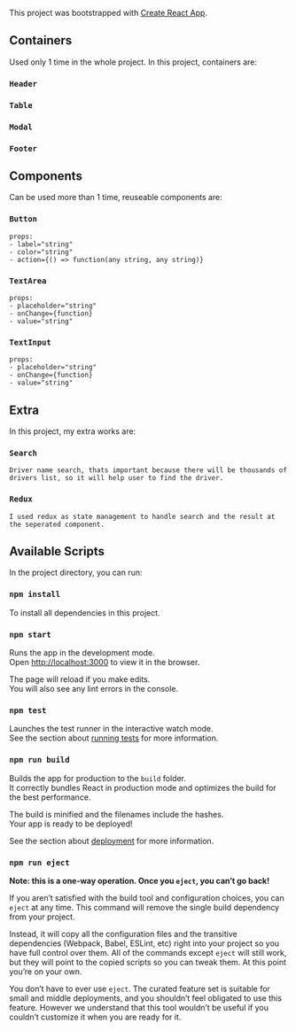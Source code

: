 This project was bootstrapped with [Create React App](https://github.com/facebook/create-react-app).

## Containers

Used only 1 time in the whole project. In this project, containers are:

### `Header`

### `Table`

### `Modal`

### `Footer`


## Components

Can be used more than 1 time, reuseable components are:

### `Button`
    props:
    - label="string"
    - color="string" 
    - action={() => function(any string, any string)}

### `TextArea`
    props:
    - placeholder="string"
    - onChange={function} 
    - value="string"

### `TextInput`
    props:
    - placeholder="string"
    - onChange={function} 
    - value="string"

## Extra

In this project, my extra works are:

### `Search`
    Driver name search, thats important because there will be thousands of drivers list, so it will help user to find the driver.
    
### `Redux`
    I used redux as state management to handle search and the result at the seperated component.

## Available Scripts

In the project directory, you can run:

### `npm install`

To install all dependencies in this project.

### `npm start`

Runs the app in the development mode.<br>
Open [http://localhost:3000](http://localhost:3000) to view it in the browser.

The page will reload if you make edits.<br>
You will also see any lint errors in the console.

### `npm test`

Launches the test runner in the interactive watch mode.<br>
See the section about [running tests](https://facebook.github.io/create-react-app/docs/running-tests) for more information.

### `npm run build`

Builds the app for production to the `build` folder.<br>
It correctly bundles React in production mode and optimizes the build for the best performance.

The build is minified and the filenames include the hashes.<br>
Your app is ready to be deployed!

See the section about [deployment](https://facebook.github.io/create-react-app/docs/deployment) for more information.

### `npm run eject`

**Note: this is a one-way operation. Once you `eject`, you can’t go back!**

If you aren’t satisfied with the build tool and configuration choices, you can `eject` at any time. This command will remove the single build dependency from your project.

Instead, it will copy all the configuration files and the transitive dependencies (Webpack, Babel, ESLint, etc) right into your project so you have full control over them. All of the commands except `eject` will still work, but they will point to the copied scripts so you can tweak them. At this point you’re on your own.

You don’t have to ever use `eject`. The curated feature set is suitable for small and middle deployments, and you shouldn’t feel obligated to use this feature. However we understand that this tool wouldn’t be useful if you couldn’t customize it when you are ready for it.
